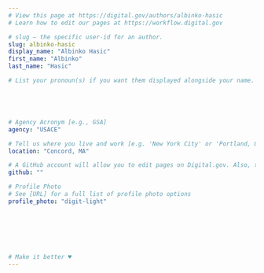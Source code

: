 ```yaml
---
# View this page at https://digital.gov/authors/albinko-hasic
# Learn how to edit our pages at https://workflow.digital.gov

# slug — the specific user-id for an author.
slug: albinko-hasic
display_name: "Albinko Hasic"
first_name: "Albinko"
last_name: "Hasic"

# List your pronoun(s) if you want them displayed alongside your name. If blank, we'll use just your name. Learn more http://mypronouns.org





# Agency Acronym [e.g., GSA]
agency: "USACE"

# Tell us where you live and work [e.g. 'New York City' or 'Portland, OR']
location: "Concord, MA"

# A GitHub account will allow you to edit pages on Digital.gov. Also, the image used in your GitHub account can be used to populate your digital.gov profile photo. Learn more about getting a Github account at [URL]
github: ""

# Profile Photo
# See [URL] for a full list of profile photo options
profile_photo: "digit-light"







# Make it better ♥
---
```

